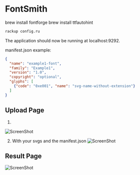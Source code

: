 # FontSmith

brew install fontforge
brew install ttfautohint

```sh
rackup config.ru
```

The application should now be running at localhost:9292.

manifest.json example:
```json
{
  "name": "example1-font",
  "family": "Example1",
  "version": "1.0",
  "copyright": "optional",
  "glyphs": [
    {"code": "0xe001", "name": "svg-name-without-extension"}
  ]
}
```

## Upload Page

1)
![ScreenShot](https://dl-web.dropbox.com/get/fontsmith/screenshots/fontsmith_start_upload.png?w=AADjiWMWnFsT9C2o9dU_Or237N30y4a6EKMZpUt3-bXDew)

2) With your svgs and the manifest.json
![ScreenShot](https://dl-web.dropbox.com/get/fontsmith/screenshots/fontsmith_upload.png?w=AAD7K-JBZkmTSsxkm06Pd4by7n3MsV5fYczspac8RCIMWg)

## Result Page
![ScreenShot](https://dl-web.dropbox.com/get/fontsmith/screenshots/fontsmith_result.png?w=AAC322LFfFkSZ7BZi0qtWs-_9C0PH5gQ34FB1XhH898-Vw)
